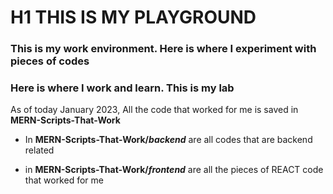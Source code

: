 # H1 THIS IS MY PLAYGROUND

### This is my work environment. Here is where I experiment with pieces of codes
### Here is where I work and learn. This is my lab



As of today January 2023, All the code that worked for me is saved in **MERN-Scripts-That-Work** 

- In **MERN-Scripts-That-Work/*backend*** are all codes that are backend related

- in  **MERN-Scripts-That-Work/*frontend*** are all the pieces of REACT code that worked for me





 
 
 
